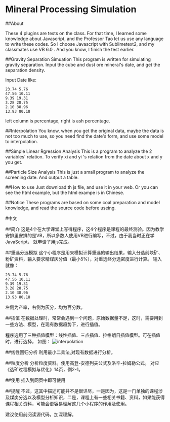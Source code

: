 Mineral Processing Simulation
=

##About

These 4 plugins are tests on the class. For that time, I learned some knowledge about Javascript, and the Professor Tao let us use any language to write these codes. So I choose Javascript with Sublimetext2, and my classmates use VB 6.0 .  And you know, I finish the test earlier. 

##Gravity Separation Simuation
This program is written for simulating gravity separation. Input the cube and dust ore mineral's date, and get the separation density.

Input Date like:
```
23.74 5.76
47.56 10.11
9.39 19.31
3.28 28.75
2.10 38.96
13.93 80.18
```
left column is percentage, right is ash percentage.


##Interpolation
You know, when you get the original data, maybe the data is not too much to use, so you need find the date's form, and use some model to interpolation.

##Simple Linear Rgression Analysis
This is a program to analyze the 2 variables' relation. To verify xi and yi 's relation from the date about x and y you get.

##Particle Size Analysis
This is just a small program to analyze the screening date. And output a table.

##How to use
Just download th js file, and use it in your web. Or you can see the html example, but the html exampe is in Chinese.

##Notice
These programs are based on some coal preparation and model knowledge, and read the source code before useing.
  
#中文

##简介
这是4个在大学课堂上写得程序，这4个程序是课程的最终测验。因为教学安排里安排的是VB，所以多数人使用VB进行编写，不过，由于我当时正在学JavaScript， 就申请了用js完成。

##重选分选模拟
这个小程序是用来模拟计算重选的输出结果，输入分选前块矿、粉矿资料，输入要求精煤灰分值（最小5%），对重选终分选密度进行计算。
输入就像：

```
23.74 5.76
47.56 10.11
9.39 19.31
3.28 28.75
2.10 38.96
13.93 80.18
```
左侧为产率，右侧为灰分，均为百分数。

##插值
在数据处理时，常常会遇到一个问题，原始数据量不足，这时，需要用到一些方法、模型，在现有数据趋势下，进行插值。

程序选用了三种插值模型：线性插值、三点插值、拉格朗日插值模型。可在插值时，进行选择，
如图：
![interpolation](/example.png)

##线性回归分析
利用最小二乘法,对现有数据进行分析。


##粒度分析
分析粒度资料。使用高登-安德列夫公式及洛辛-拉姆勒公式。
对应《选矿过程模拟与优化》14页，例2-1。


##使用
插入到网页中即可使用

##提醒
不过，这其中描述可能并不是很详尽，一是因为，这是一门单独的课程涉及煤炭分选以及模型分析知识，二是，课程上有一些相关书籍、资料，如果能获得课程相关资料，可能会更容易理解这几个小程序的作用及使用。

建议使用前阅读源代码，加深理解。